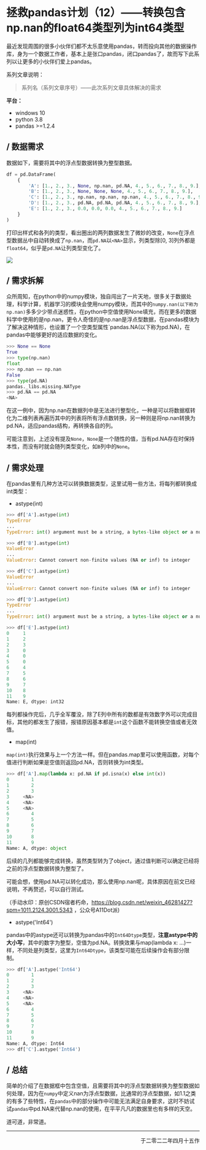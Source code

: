 # 拯救pandas计划（12）——转换包含np.nan的float64类型列为int64类型

最近发现周围的很多小伙伴们都不太乐意使用pandas，转而投向其他的数据操作库，身为一个数据工作者，基本上是张口pandas，闭口pandas了，故而写下此系列以让更多的小伙伴们爱上pandas。

系列文章说明：

> 系列名（系列文章序号）——此次系列文章具体解决的需求

**平台：**

- windows 10
- python 3.8
- pandas >=1.2.4

## / 数据需求

数据如下，需要将其中的浮点型数据转换为整型数据。

```python
df = pd.DataFrame(
    {
        'A': [1., 2., 3., None, np.nan, pd.NA, 4., 5., 6., 7., 8., 9.],
        'B': [1., 2., 3., None, None, None, 4., 5., 6., 7., 8., 9.],
        'C': [1., 2., 3., np.nan, np.nan, np.nan, 4., 5., 6., 7., 8., 9.],
        'D': [1., 2., 3., pd.NA, pd.NA, pd.NA, 4., 5., 6., 7., 8., 9.],
        'E': [1., 2., 3., 0.0, 0.0, 0.0, 4., 5., 6., 7., 8., 9.]
    }
)
```

打印出样式和各列的类型，看出圈出的两列数据发生了微妙的改变，`None`在浮点型数据丛中自动转换成了`np.nan`，而`pd.NA`以`<NA>`显示，列类型除[0, 3]列外都是`float64`，似乎是`pd.NA`让列类型变化了。

![](https://gitee.com/kangliz/pic-drawing-bed/raw/master/picture/pandas_save/pandas_save_12_1.png)

## / 需求拆解

众所周知，在python中的numpy模块，独自闯出了一片天地，很多关于数据处理，科学计算，机器学习的模块会使用numpy模块，而其中的`numpy.nan(以下称为np.nan)`多多少少带点迷惑性，在python中空值使用None填充，而在更多的数据科学中使用的是np.nan，更令人奇怪的是np.nan是浮点型数据，在pandas模块为了解决这种情形，也设置了一个空类型属性`pandas.NA(以下称为pd.NA)，在pandas中能够更好的适应数据的变化。

```python
>>> None == None
True
>>> type(np.nan)
float
>>> np.nan == np.nan
False
>>> type(pd.NA)
pandas._libs.missing.NAType
>>> pd.NA == pd.NA
<NA>
```

在这一例中，因为np.nan在数据列中是无法进行整型化，一种是可以将数据框转化为二维列表再遍历其中的列表将所有浮点数转换，另一种则是将np.nan转换为pd.NA，适应pandas结构，再转换各自的列。

可能注意到，上述没有提及`None`，`None`是一个随性的值，当有pd.NA存在时保持本性，而没有时就会随列类型变化，如`B`列中的`None`。

## / 需求处理

在pandas里有几种方法可以转换数据类型，这里试用一些方法，将每列都转换成int类型：

- astype(int)

```python
>>> df['A'].astype(int)
TypeError  
...
TypeError: int() argument must be a string, a bytes-like object or a number, not 'NoneType'

>>> df['B'].astype(int)
ValueError
...
ValueError: Cannot convert non-finite values (NA or inf) to integer

>>> df['C'].astype(int)
ValueError
...
ValueError: Cannot convert non-finite values (NA or inf) to integer

>>> df['D'].astype(int)
TypeError
...
TypeError: int() argument must be a string, a bytes-like object or a number, not 'NAType'

>>> df['E'].astype(int)
0     1
1     2
2     3
3     0
4     0
5     0
6     4
7     5
8     6
9     7
10    8
11    9
Name: E, dtype: int32
```

每列都操作完后，几乎全军覆没，除了E列中所有的数都是有效数字外可以完成目标，其他的都发生了报错，报错原因基本都是`int`这个函数不能转换空值或者无效值。

- map(int)

`map(int)`执行效果与上一个方法一样。但在pandas.map里可以使用函数，对每个值进行判断如果是空值则返回pd.NA，否则转换为int类型。

```python
>>> df['A'].map(lambda x: pd.NA if pd.isna(x) else int(x))
0        1
1        2
2        3
3     <NA>
4     <NA>
5     <NA>
6        4
7        5
8        6
9        7
10       8
11       9
Name: A, dtype: object
```

后续的几列都能够完成转换，虽然类型转为了object，通过值判断可以确定已经将之前的浮点型数据转换为整型了。

可能会想，使用pd.NA可以转化成功，那么使用np.nan呢，具体原因在前文已经说明，不再赘述，可以自行测试。

（手动水印：原创CSDN宿者朽命，https://blog.csdn.net/weixin_46281427?spm=1011.2124.3001.5343 ，公众号A11Dot派)

- astype('Int64')

pandas中的astype还可以转换为pandas中的`Int64Dtype`类型，**注意astype中的大小写**，其中的数字为整型，空值为pd.NA。转换效果与map(lambda x: ...)一样，不同处是列类型，这里为`Int64Dtype`，该类型可能在后续操作会有部分限制。

```python
>>> df['A'].astype('Int64')
0        1
1        2
2        3
3     <NA>
4     <NA>
5     <NA>
6        4
7        5
8        6
9        7
10       8
11       9
Name: A, dtype: Int64 
>>> df['C'].astype('Int64')
```

## / 总结

简单的介绍了在数据框中包含空值，且需要将其中的浮点型数据转换为整型数据如何处理，因为在`numpy`中定义nan为浮点型数据，比通常的浮点型数据，如1.1之类的有多了些特性，在`pandas`中的部分操作中可能无法满足自身要求，这时不妨试试`pandas`中pd.NA来代替np.nan的使用，在平平凡凡的数据里也有多样的天空。



道可道，非常道。

---

<p align="right">于二零二二年四月十五作</p>
